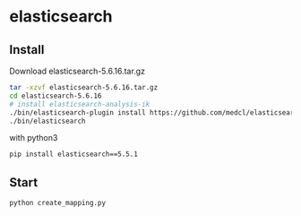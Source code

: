 # elasticsearch

## Install

Download elasticsearch-5.6.16.tar.gz

```bash
tar -xzvf elasticsearch-5.6.16.tar.gz
cd elasticsearch-5.6.16
# install elasticsearch-analysis-ik
./bin/elasticsearch-plugin install https://github.com/medcl/elasticsearch-analysis-ik/releases/download/v5.6.16/elasticsearch-analysis-ik-5.6.16.zip
./bin/elasticsearch
```

with python3

```bash
pip install elasticsearch==5.5.1
```

## Start

```bash
python create_mapping.py
```
